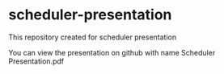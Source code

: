 scheduler-presentation
======================

This repository created for scheduler presentation

You can view the presentation on github with name Scheduler Presentation.pdf
